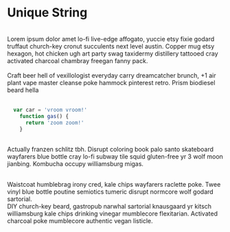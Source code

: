 # Unique String
<br />
Lorem ipsum dolor amet lo-fi live-edge affogato, yuccie etsy fixie godard truffaut church-key cronut succulents next level austin. Copper mug etsy hexagon, hot chicken ugh art party swag taxidermy distillery tattooed cray activated charcoal chambray freegan fanny pack.
<br />
<br />
Craft beer hell of vexillologist everyday carry dreamcatcher brunch, +1 air plant vape master cleanse poke hammock pinterest retro. Prism biodiesel beard hella
<br />
<br />

```js
  var car = 'vroom vroom!'
    function gas() {
      return 'zoom zoom!'
    }
```

<br />
Actually franzen schlitz tbh. Disrupt coloring book palo santo skateboard wayfarers blue bottle cray lo-fi subway tile squid gluten-free yr 3 wolf moon jianbing. Kombucha occupy williamsburg migas. 
<br />
<br />

Waistcoat humblebrag irony cred, kale chips wayfarers raclette poke. Twee vinyl blue bottle poutine semiotics tumeric disrupt normcore wolf godard sartorial. 
<br />
DIY church-key beard, gastropub narwhal sartorial knausgaard yr kitsch williamsburg kale chips drinking vinegar mumblecore flexitarian. Activated charcoal poke mumblecore authentic vegan listicle.